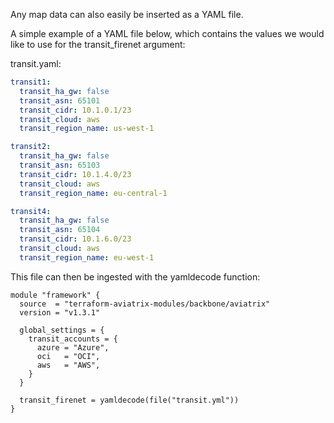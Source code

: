 Any map data can also easily be inserted as a YAML file.

A simple example of a YAML file below, which contains the values we would like to use for the transit_firenet argument:

transit.yaml:
```yml
transit1:
  transit_ha_gw: false
  transit_asn: 65101
  transit_cidr: 10.1.0.1/23
  transit_cloud: aws
  transit_region_name: us-west-1

transit2:
  transit_ha_gw: false
  transit_asn: 65103
  transit_cidr: 10.1.4.0/23
  transit_cloud: aws
  transit_region_name: eu-central-1

transit4:
  transit_ha_gw: false
  transit_asn: 65104
  transit_cidr: 10.1.6.0/23
  transit_cloud: aws
  transit_region_name: eu-west-1
```

This file can then be ingested with the yamldecode function:

```hcl
module "framework" {
  source  = "terraform-aviatrix-modules/backbone/aviatrix"
  version = "v1.3.1"

  global_settings = {
    transit_accounts = {
      azure = "Azure",
      oci   = "OCI",
      aws   = "AWS",
    }
  }

  transit_firenet = yamldecode(file("transit.yml"))
}
```
